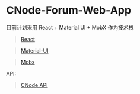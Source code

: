 # CNode-Forum-Web-App
目前计划采用 React + Material UI + MobX 作为技术栈

> [React](https://facebook.github.io/react/)

> [Material-UI](https://facebook.github.io/react/)

> [Mobx](https://mobx.js.org/)

API:

> [CNode API](https://cnodejs.org/api)
